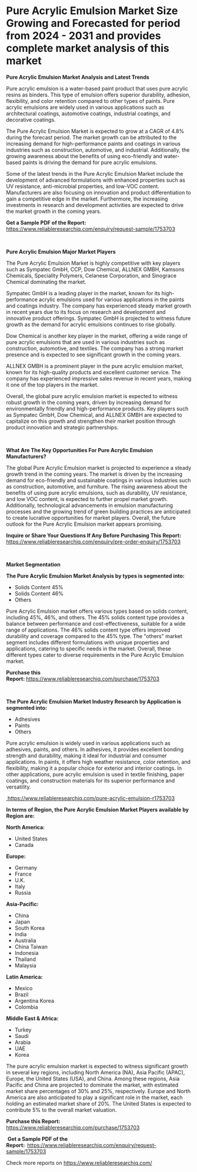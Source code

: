 <p><h1>Pure Acrylic Emulsion Market Size Growing and Forecasted for period from 2024 - 2031 and provides complete market analysis of this market</h1></p><p><strong>Pure Acrylic Emulsion Market Analysis and Latest Trends</strong></p>
<p><p>Pure acrylic emulsion is a water-based paint product that uses pure acrylic resins as binders. This type of emulsion offers superior durability, adhesion, flexibility, and color retention compared to other types of paints. Pure acrylic emulsions are widely used in various applications such as architectural coatings, automotive coatings, industrial coatings, and decorative coatings.</p><p>The Pure Acrylic Emulsion Market is expected to grow at a CAGR of 4.8% during the forecast period. The market growth can be attributed to the increasing demand for high-performance paints and coatings in various industries such as construction, automotive, and industrial. Additionally, the growing awareness about the benefits of using eco-friendly and water-based paints is driving the demand for pure acrylic emulsions.</p><p>Some of the latest trends in the Pure Acrylic Emulsion Market include the development of advanced formulations with enhanced properties such as UV resistance, anti-microbial properties, and low-VOC content. Manufacturers are also focusing on innovation and product differentiation to gain a competitive edge in the market. Furthermore, the increasing investments in research and development activities are expected to drive the market growth in the coming years.</p></p>
<p><strong>Get a Sample PDF of the Report:&nbsp;</strong> <a href="https://www.reliableresearchiq.com/enquiry/request-sample/1753703">https://www.reliableresearchiq.com/enquiry/request-sample/1753703</a></p>
<p>&nbsp;</p>
<p><strong>Pure Acrylic Emulsion Major Market Players</strong></p>
<p><p>The Pure Acrylic Emulsion Market is highly competitive with key players such as Sympatec GmbH, CCP, Dow Chemical, ALLNEX GMBH, Kamsons Chemicals, Speciality Polymers, Celanese Corporation, and Sinograce Chemical dominating the market. </p><p>Sympatec GmbH is a leading player in the market, known for its high-performance acrylic emulsions used for various applications in the paints and coatings industry. The company has experienced steady market growth in recent years due to its focus on research and development and innovative product offerings. Sympatec GmbH is projected to witness future growth as the demand for acrylic emulsions continues to rise globally.</p><p>Dow Chemical is another key player in the market, offering a wide range of pure acrylic emulsions that are used in various industries such as construction, automotive, and textiles. The company has a strong market presence and is expected to see significant growth in the coming years.</p><p>ALLNEX GMBH is a prominent player in the pure acrylic emulsion market, known for its high-quality products and excellent customer service. The company has experienced impressive sales revenue in recent years, making it one of the top players in the market.</p><p>Overall, the global pure acrylic emulsion market is expected to witness robust growth in the coming years, driven by increasing demand for environmentally friendly and high-performance products. Key players such as Sympatec GmbH, Dow Chemical, and ALLNEX GMBH are expected to capitalize on this growth and strengthen their market position through product innovation and strategic partnerships.</p></p>
<p>&nbsp;</p>
<p><strong>What Are The Key Opportunities For Pure Acrylic Emulsion Manufacturers?</strong></p>
<p><p>The global Pure Acrylic Emulsion market is projected to experience a steady growth trend in the coming years. The market is driven by the increasing demand for eco-friendly and sustainable coatings in various industries such as construction, automotive, and furniture. The rising awareness about the benefits of using pure acrylic emulsions, such as durability, UV resistance, and low VOC content, is expected to further propel market growth. Additionally, technological advancements in emulsion manufacturing processes and the growing trend of green building practices are anticipated to create lucrative opportunities for market players. Overall, the future outlook for the Pure Acrylic Emulsion market appears promising.</p></p>
<p><strong>Inquire or Share Your Questions If Any Before Purchasing This Report:</strong> <a href="https://www.reliableresearchiq.com/enquiry/pre-order-enquiry/1753703">https://www.reliableresearchiq.com/enquiry/pre-order-enquiry/1753703</a></p>
<p>&nbsp;</p>
<p><strong>Market Segmentation</strong></p>
<p><strong>The Pure Acrylic Emulsion Market Analysis by types is segmented into:</strong></p>
<p><ul><li>Solids Content 45%</li><li>Solids Content 46%</li><li>Others</li></ul></p>
<p><p>Pure Acrylic Emulsion market offers various types based on solids content, including 45%, 46%, and others. The 45% solids content type provides a balance between performance and cost-effectiveness, suitable for a wide range of applications. The 46% solids content type offers improved durability and coverage compared to the 45% type. The "others" market segment includes different formulations with unique properties and applications, catering to specific needs in the market. Overall, these different types cater to diverse requirements in the Pure Acrylic Emulsion market.</p></p>
<p><strong>Purchase this Report:&nbsp;</strong><a href="https://www.reliableresearchiq.com/purchase/1753703">https://www.reliableresearchiq.com/purchase/1753703</a></p>
<p>&nbsp;</p>
<p><strong>The Pure Acrylic Emulsion Market Industry Research by Application is segmented into:</strong></p>
<p><ul><li>Adhesives</li><li>Paints</li><li>Others</li></ul></p>
<p><p>Pure acrylic emulsion is widely used in various applications such as adhesives, paints, and others. In adhesives, it provides excellent bonding strength and durability, making it ideal for industrial and consumer applications. In paints, it offers high weather resistance, color retention, and flexibility, making it a popular choice for exterior and interior coatings. In other applications, pure acrylic emulsion is used in textile finishing, paper coatings, and construction materials for its superior performance and versatility.</p></p>
<p><a href="https://www.reliableresearchiq.com/pure-acrylic-emulsion-r1753703">&nbsp;https://www.reliableresearchiq.com/pure-acrylic-emulsion-r1753703</a></p>
<p><strong>In terms of Region, the Pure Acrylic Emulsion Market Players available by Region are:</strong></p>
<p>
    <p> <strong> North America: </strong>
        <ul>
            <li>United States</li>
            <li>Canada</li>
        </ul>
        </p> 
    <p> <strong> Europe: </strong>
        <ul>
            <li>Germany</li>
            <li>France</li>
            <li>U.K.</li>
            <li>Italy</li>
            <li>Russia</li>
        </ul>
        </p> 
    <p> <strong> Asia-Pacific: </strong>
        <ul>
            <li>China</li>
            <li>Japan</li>
            <li>South Korea</li>
            <li>India</li>
            <li>Australia</li>
            <li>China Taiwan</li>
            <li>Indonesia</li>
            <li>Thailand</li>
            <li>Malaysia</li>
        </ul>
        </p> 
    <p> <strong> Latin America: </strong>
        <ul>
            <li>Mexico</li>
            <li>Brazil</li>
            <li>Argentina Korea</li>
            <li>Colombia</li>
        </ul>
        </p> 
    <p> <strong> Middle East & Africa: </strong>
        <ul>
            <li>Turkey</li>
            <li>Saudi</li>
            <li>Arabia</li>
            <li>UAE</li>
            <li>Korea</li>
        </ul>
    </p>
    </p>
<p><p>The pure acrylic emulsion market is expected to witness significant growth in several key regions, including North America (NA), Asia Pacific (APAC), Europe, the United States (USA), and China. Among these regions, Asia Pacific and China are projected to dominate the market, with estimated market share percentages of 30% and 25%, respectively. Europe and North America are also anticipated to play a significant role in the market, each holding an estimated market share of 20%. The United States is expected to contribute 5% to the overall market valuation.</p></p>
<p><strong>Purchase this Report: </strong><a href="https://www.reliableresearchiq.com/purchase/1753703">https://www.reliableresearchiq.com/purchase/1753703</a></p>
<p>&nbsp;<strong>Get a Sample PDF of the Report:&nbsp;&nbsp;</strong><a href="https://www.reliableresearchiq.com/enquiry/request-sample/1753703">https://www.reliableresearchiq.com/enquiry/request-sample/1753703</a></p>
<p><strong></strong></p>
<p>Check more reports on <a href="https://www.reliableresearchiq.com/">https://www.reliableresearchiq.com/</a></p>